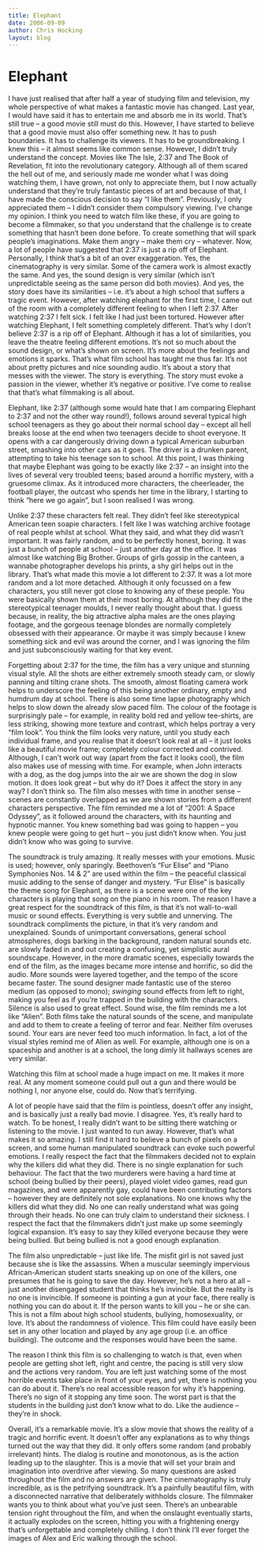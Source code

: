 ```yaml
---
title: Elephant
date: 2006-09-09
author: Chris Hocking
layout: blog
---
```

# Elephant

I have just realised that after half a year of studying film and television, my whole perspective of what makes a fantastic movie has changed. Last year, I would have said it has to entertain me and absorb me in its world. That’s still true – a good movie still must do this. However, I have started to believe that a good movie must also offer something new. It has to push boundaries. It has to challenge its viewers. It has to be groundbreaking. I knew this – it almost seems like common sense. However, I didn’t truly understand the concept. Movies like The Isle, 2:37 and The Book of Revelation, fit into the revolutionary category. Although all of them scared the hell out of me, and seriously made me wonder what I was doing watching them, I have grown, not only to appreciate them, but I now actually understand that they’re truly fantastic pieces of art and because of that, I have made the conscious decision to say “I like them”. Previously, I only appreciated them – I didn’t consider them compulsory viewing. I’ve change my opinion. I think you need to watch film like these, if you are going to become a filmmaker, so that you understand that the challenge is to create something that hasn’t been done before. To create something that will spark people’s imaginations. Make them angry – make them cry – whatever. Now, a lot of people have suggested that 2:37 is just a rip off of Elephant. Personally, I think that’s a bit of an over exaggeration. Yes, the cinematography is very similar. Some of the camera work is almost exactly the same. And yes, the sound design is very similar (which isn’t unpredictable seeing as the same person did both movies). And yes, the story does have its similarities – i.e. it’s about a high school that suffers a tragic event. However, after watching elephant for the first time, I came out of the room with a completely different feeling to when I left 2:37. After watching 2:37 I felt sick. I felt like I had just been tortured. However after watching Elephant, I felt something completely different. That’s why I don’t believe 2:37 is a rip off of Elephant. Although it has a lot of similarities, you leave the theatre feeling different emotions. It’s not so much about the sound design, or what’s shown on screen. It’s more about the feelings and emotions it sparks. That’s what film school has taught me thus far. It’s not about pretty pictures and nice sounding audio. It’s about a story that messes with the viewer. The story is everything. The story must evoke a passion in the viewer, whether it’s negative or positive. I’ve come to realise that that’s what filmmaking is all about.

Elephant, like 2:37 (although some would hate that I am comparing Elephant to 2:37 and not the other way round!), follows around several typical high school teenagers as they go about their normal school day – except all hell breaks loose at the end when two teenagers decide to shoot everyone. It opens with a car dangerously driving down a typical American suburban street, smashing into other cars as it goes. The driver is a drunken parent, attempting to take his teenage son to school. At this point, I was thinking that maybe Elephant was going to be exactly like 2:37 – an insight into the lives of several very troubled teens; based around a horrific mystery, with a gruesome climax. As it introduced more characters, the cheerleader, the football player, the outcast who spends her time in the library, I starting to think “here we go again”, but I soon realised I was wrong.

Unlike 2:37 these characters felt real. They didn’t feel like stereotypical American teen soapie characters. I felt like I was watching archive footage of real people whilst at school. What they said, and what they did wasn’t important. It was fairly random, and to be perfectly honest, boring. It was just a bunch of people at school – just another day at the office. It was almost like watching Big Brother. Groups of girls gossip in the canteen, a wannabe photographer develops his prints, a shy girl helps out in the library. That’s what made this movie a lot different to 2:37. It was a lot more random and a lot more detached. Although it only focussed on a few characters, you still never got close to knowing any of these people. You were basically shown them at their most boring. At although they did fit the stereotypical teenager moulds, I never really thought about that. I guess because, in reality, the big attractive alpha males are the ones playing footage, and the gorgeous teenage blondes are normally completely obsessed with their appearance. Or maybe it was simply because I knew something sick and evil was around the corner, and I was ignoring the film and just subconsciously waiting for that key event.

Forgetting about 2:37 for the time, the film has a very unique and stunning visual style. All the shots are either extremely smooth steady cam, or slowly panning and tilting crane shots. The smooth, almost floating camera work helps to underscore the feeling of this being another ordinary, empty and humdrum day at school. There is also some time lapse photography which helps to slow down the already slow paced film. The colour of the footage is surprisingly pale – for example, in reality bold red and yellow tee-shirts, are less striking, showing more texture and contrast, which helps portray a very “film look”. You think the film looks very nature, until you study each individual frame, and you realise that it doesn’t look real at all – it just looks like a beautiful movie frame; completely colour corrected and contrived. Although, I can’t work out way (apart from the fact it looks cool), the film also makes use of messing with time. For example, when John interacts with a dog, as the dog jumps into the air we are shown the dog in slow motion. It does look great – but why do it? Does it affect the story in any way? I don’t think so. The film also messes with time in another sense – scenes are constantly overlapped as we are shown stories from a different characters perspective. The film reminded me a lot of “2001: A Space Odyssey”, as it followed around the characters, with its haunting and hypnotic manner. You knew something bad was going to happen – you knew people were going to get hurt – you just didn’t know when. You just didn’t know who was going to survive.

The soundtrack is truly amazing. It really messes with your emotions. Music is used; however, only sparingly. Beethoven’s “Fur Elise” and “Piano Symphonies Nos. 14 & 2” are used within the film – the peaceful classical music adding to the sense of danger and mystery. “Fur Elise” is basically the theme song for Elephant, as there is a scene were one of the key characters is playing that song on the piano in his room. The reason I have a great respect for the soundtrack of this film, is that it’s not wall-to-wall music or sound effects. Everything is very subtle and unnerving. The soundtrack compliments the picture, in that it’s very random and unexplained. Sounds of unimportant conversations, general school atmospheres, dogs barking in the background, random natural sounds etc. are slowly faded in and out creating a confusing, yet simplistic aural soundscape. However, in the more dramatic scenes, especially towards the end of the film, as the images became more intense and horrific, so did the audio. More sounds were layered together, and the tempo of the score became faster. The sound designer made fantastic use of the stereo medium (as opposed to mono); *swinging* sound effects from left to right, making you feel as if you’re trapped in the building with the characters. Silence is also used to great effect. Sound wise, the film reminds me a lot like “Alien”. Both films take the natural sounds of the scene, and manipulate and add to them to create a feeling of terror and fear. Neither film overuses sound. Your ears are never feed too much information. In fact, a lot of the visual styles remind me of Alien as well. For example, although one is on a spaceship and another is at a school, the long dimly lit hallways scenes are very similar.

Watching this film at school made a huge impact on me. It makes it more real. At any moment someone could pull out a gun and there would be nothing I, nor anyone else, could do. Now that’s terrifying.

A lot of people have said that the film is pointless, doesn’t offer any insight, and is basically just a really bad movie. I disagree. Yes, it’s really hard to watch. To be honest, I really didn’t want to be sitting there watching or listening to the movie. I just wanted to run away. However, that’s what makes it so amazing. I still find it hard to believe a bunch of pixels on a screen, and some human manipulated soundtrack can evoke such powerful emotions. I really respect the fact that the filmmakers decided not to explain why the killers did what they did. There is no single explanation for such behaviour. The fact that the two murderers were having a hard time at school (being bullied by their peers), played violet video games, read gun magazines, and were apparently gay, could have been contributing factors – however they are definitely not sole explanations. No one knows why the killers did what they did. No one can really understand what was going through their heads. No one can truly claim to understand their sickness. I respect the fact that the filmmakers didn’t just make up some seemingly logical expansion. It’s easy to say they killed everyone because they were being bullied. But being bullied is not a good enough explanation.

The film also unpredictable – just like life. The misfit girl is not saved just because she is like the assassins. When a muscular seemingly impervious African-American student starts sneaking up on one of the killers, one presumes that he is going to save the day. However, he’s not a hero at all – just another disengaged student that thinks he’s invincible. But the reality is no one is invincible. If someone is pointing a gun at your face, there really is nothing you can do about it. If the person wants to kill you – he or she can. This is not a film about high school students, bullying, homosexuality, or love. It’s about the randomness of violence. This film could have easily been set in any other location and played by any age group (i.e. an office building). The outcome and the responses would have been the same.

The reason I think this film is so challenging to watch is that, even when people are getting shot left, right and centre, the pacing is still very slow and the actions very random. You are left just watching some of the most horrible events take place in front of your eyes, and yet, there is nothing you can do about it. There’s no real accessible reason for why it’s happening. There’s no sign of it stopping any time soon. The worst part is that the students in the building just don’t know what to do. Like the audience – they’re in shock.

Overall, it’s a remarkable movie. It’s a slow movie that shows the reality of a tragic and horrific event. It doesn’t offer any explanations as to why things turned out the way that they did. It only offers some random (and probably irrelevant) hints. The dialog is routine and monotonous, as is the action leading up to the slaughter. This is a movie that will set your brain and imagination into overdrive after viewing. So many questions are asked throughout the film and no answers are given. The cinematography is truly incredible, as is the petrifying soundtrack. It’s a painfully beautiful film, with a disconnected narrative that deliberately withholds closure. The filmmaker wants you to think about what you’ve just seen. There’s an unbearable tension right throughout the film, and when the onslaught eventually starts, it actually explodes on the screen, hitting you with a frightening energy that’s unforgettable and completely chilling. I don’t think I’ll ever forget the images of Alex and Eric walking through the school.